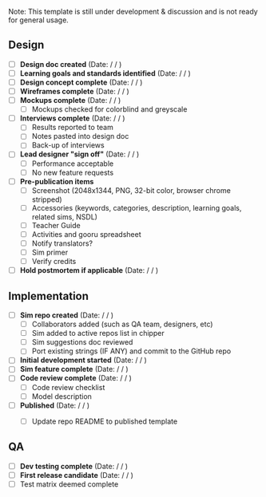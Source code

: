Note: This template is still under development & discussion and is not ready for general usage.

## Design
- [ ] **Design doc created** (Date: / / ) 
- [ ] **Learning goals and standards identified** (Date: / / )
- [ ] **Design concept complete**  (Date: / / )
- [ ] **Wireframes complete** (Date: / / ) 
- [ ] **Mockups complete** (Date: / / ) 
  - [ ] Mockups checked for colorblind and greyscale
- [ ] **Interviews complete** (Date: / / ) 
  - [ ] Results reported to team
  - [ ] Notes pasted into design doc
  - [ ] Back-up of interviews
- [ ] **Lead designer "sign off"** (Date: / / ) 
  - [ ] Performance acceptable
  - [ ] No new feature requests
- [ ] **Pre-publication items** 
  - [ ] Screenshot (2048x1344, PNG, 32-bit color, browser chrome stripped)
  - [ ] Accessories (keywords, categories, description, learning goals, related sims, NSDL)
  - [ ] Teacher Guide
  - [ ] Activities and gooru spreadsheet
  - [ ] Notify translators?
  - [ ] Sim primer
  - [ ] Verify credits
- [ ] **Hold postmortem if applicable** (Date: / / ) 

## Implementation
- [ ] **Sim repo created** (Date: / / ) 
  - [ ] Collaborators added (such as QA team, designers, etc) 
  - [ ] Sim added to active repos list in chipper
  - [ ] Sim suggestions doc reviewed
  - [ ] Port existing strings (IF ANY) and commit to the GitHub repo
- [ ] **Initial development started** (Date: / / )
- [ ] **Sim feature complete** (Date: / / ) 
- [ ] **Code review complete** (Date: / / ) 
  - [ ] Code review checklist
  - [ ] Model description 
- [ ] **Published** (Date: / / ) 
  - [ ] Update repo README to published template


## QA
- [ ] **Dev testing complete** (Date: / / ) 
- [ ] **First release candidate** (Date: / / ) 
 - [ ] Test matrix deemed complete
